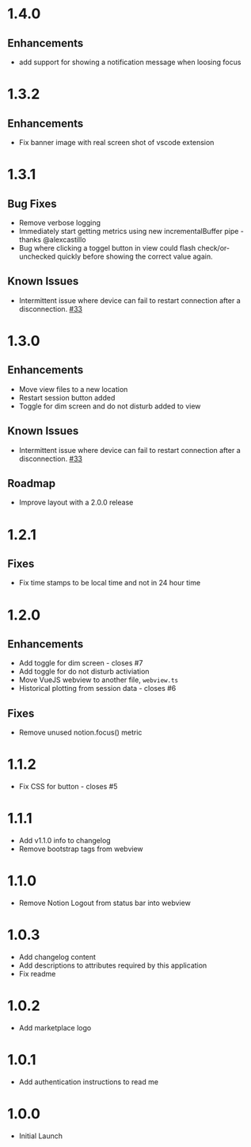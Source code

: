 # 1.4.0

## Enhancements

- add support for showing a notification message when loosing focus

# 1.3.2

## Enhancements

- Fix banner image with real screen shot of vscode extension

# 1.3.1

## Bug Fixes

- Remove verbose logging
- Immediately start getting metrics using new incrementalBuffer pipe - thanks @alexcastillo
- Bug where clicking a toggel button in view could flash check/or-unchecked quickly before showing the correct value again.

## Known Issues

- Intermittent issue where device can fail to restart connection after a disconnection. [#33](https://github.com/neurosity/notion-js/issues/33)

# 1.3.0

## Enhancements

- Move view files to a new location
- Restart session button added
- Toggle for dim screen and do not disturb added to view

## Known Issues

- Intermittent issue where device can fail to restart connection after a disconnection. [#33](https://github.com/neurosity/notion-js/issues/33)

## Roadmap

- Improve layout with a 2.0.0 release

# 1.2.1

## Fixes

- Fix time stamps to be local time and not in 24 hour time

# 1.2.0

## Enhancements

- Add toggle for dim screen - closes #7
- Add toggle for do not disturb activiation
- Move VueJS webview to another file, `webview.ts`
- Historical plotting from session data - closes #6

## Fixes

- Remove unused notion.focus() metric

# 1.1.2

- Fix CSS for button - closes #5

# 1.1.1

- Add v1.1.0 info to changelog
- Remove bootstrap tags from webview

# 1.1.0

- Remove Notion Logout from status bar into webview

# 1.0.3

- Add changelog content
- Add descriptions to attributes required by this application
- Fix readme

# 1.0.2

- Add marketplace logo

# 1.0.1

- Add authentication instructions to read me

# 1.0.0

- Initial Launch
